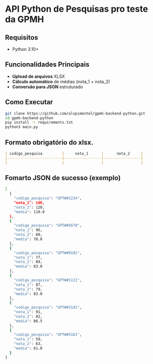 #  API Python de Pesquisas pro teste da GPMH

## Requisitos
- Python 3.10+

## Funcionalidades Principais
- **Upload de arquivos** XLSX
- **Cálculo automático** de médias (nota_1 + nota_2)
- **Conversão para JSON** estruturado

## Como Executar
```bash
git clone https://github.com/alvpimentel/gpmh-backend-python.git
cd gpmh-backend-python
pip install -r requirements.txt
python3 main.py
```

## Formato obrigatório do xlsx.
```markdown
| codigo_pesquisa         |     nota_1      |      nota_2     |
|-------------------------|-----------------|-----------------|
|                         |                 |                 |
```
## Fomarto JSON de sucesso (exemplo)
```bash
[
  {
    "codigo_pesquisa": "GPTW#1234",
    "nota_1": 100,
    "nota_2": 120,
    "media": 110.0
  },
  {
    "codigo_pesquisa": "GPTW#5678",
    "nota_1": 96,
    "nota_2": 60,
    "media": 78.0
  },
  {
    "codigo_pesquisa": "GPTW#9101",
    "nota_1": 77,
    "nota_2": 89,
    "media": 83.0
  },
  {
    "codigo_pesquisa": "GPTW#1121",
    "nota_1": 87,
    "nota_2": 79,
    "media": 83.0
  },
  {
    "codigo_pesquisa": "GPTW#3141",
    "nota_1": 91,
    "nota_2": 82,
    "media": 86.5
  },
  {
    "codigo_pesquisa": "GPTW#5161",
    "nota_1": 59,
    "nota_2": 63,
    "media": 61.0
  }
]
```
